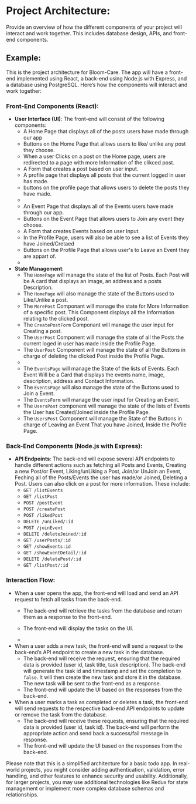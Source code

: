 # Project Architecture: 

Provide an overview of how the different components of your project will interact and work together. This includes database design, APIs, and front-end components.

## Example: 
This is the project architecture for Bloom-Care. The app will have a front-end implemented using React, a back-end using Node.js with Express, and a database using PostgreSQL. Here’s how the components will interact and work together:

### Front-End Components (React):
* **User Interface (UI)**: The front-end will consist of the following components:
   *  A Home Page that displays all of the posts users have made through our app
   *  Buttons on the Home Page that allows users to like/ unlike any post they choose.
   *  When a user Clicks on a post on the Home page, users are redirected to a page with more Information of the clikced post. 
   *  A Form that creates a post based on user input.
   *  A profile page that displays all posts that the current logged in user has made.
   *  buttons on the profile page that allows users to delete the posts they have made.
   *  
   *  An Event Page that displays all of the Events users have made through our app.
   *  Buttons on the Event Page that allows users to Join any event they choose.
   *  A Form that creates Events based on user Input.
   *  In the Profile Page, users will also be able to see a list of Events they have Joined/Cretaed
   *  Buttons on the Profile Page that allows user's to Leave an Event they are appart of.
   *
* **State Management**:
   *  The `HomePage` will manage the state of the list of Posts. Each Post will be A card that displays an image, an address and a posts Description.
   *  The `HomePage` will also manage the state of the Buttons used to Like/Unlike a post.
   *  The `MorePost` Componant will manage the state for More Information of a specific post. This Component displays all the Information relating to the clicked post.
   *  The `CreatePostForm` Componant will manage the user input for Creating a post.
   *  The `UserPost` Component will manage the state of all the Posts the current loged in user has made inside the Profile Page.
   *  The `UserPost` Component will manage the state of all the Buttons in charge of deleting the clicked Post inside the Profile Page.
   *  
   *  The `EventsPage` will manage the State of the lists of Events. Each Event Will be a Card that displays the events name, image, description, address and Contact Information.
   *  The `EventsPage` will also manage the state of the Buttons used to Join a Event.
   *  The `EventsForm` will manage the user input for Creating an Event.
   *  The `UsersPost` component will manage the state of the lists of Events the User has Created/Joined inside the Profile Page.
   *  The `UsersPost` Component will manage the State of the Buttons in charge of Leaving an Event That you have Joined, Inside the Profile Page. 

### Back-End Components (Node.js with Express):
* **API Endpoints**: The back-end will expose several API endpoints to handle different actions such as fetching all Posts and Events, Creating a new Post/or Event, Liking/unLiking a Post, Join/or UnJoin an Event, Feching all of the Posts/Events the user has made/or Joined, Deleting a Post. Users can also click on a post for more information. These include:
    * `GET /listEvents`
    * `GET /listPost`
    * `POST /postEvent`
    * `POST /createPost`
    * `POST /likedPost`
    * `DELETE /unLiked/:id`
    * `POST /joinEvent`
    * `DELETE /deleteJoined/:id`
    * `GET /userPosts/:id`
    * `GET /showEvents:id`
    * `GET /showEventDetail/:id`
    * `DELETE /deletePost/:id`
    * `GET /listPost/:id`
### Interaction Flow:
* When a user opens the app, the front-end will load and send an API request to fetch all tasks from the back-end. 
    * The back-end will retrieve the tasks from the database and return them as a response to the front-end.
    * The front-end will display the tasks on the UI.
 
    * 
* When a user adds a new task, the front-end will send a request to the back-end’s API endpoint to create a new task in the database.
    * The back-end will receive the request, ensuring that the required data is provided (user id, task title, task description). The back-end will generate the task id and timestamp and set the completion to `false`. It will then create the new task and store it in the database. The new task will be sent to the front-end as a response.
    * The front-end will update the UI based on the responses from the back-end.
* When a user marks a task as completed or deletes a task, the front-end will send requests to the respective back-end API endpoints to update or remove the task from the database.
    * The back-end will receive these requests, ensuring that the required data is provided (user id, task id). The back-end will perform the appropriate action and send back a success/fail message in response.
    * The front-end will update the UI based on the responses from the back-end.

Please note that this is a simplified architecture for a basic todo app. In real-world projects, you might consider adding authentication, validation, error handling, and other features to enhance security and usability. Additionally, for larger projects, you may use additional technologies like Redux for state management or implement more complex database schemas and relationships.
